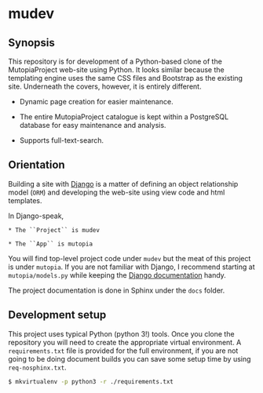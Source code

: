 # mudev

## Synopsis

This repository is for development of a Python-based clone of the
MutopiaProject web-site using Python. It looks similar because the
templating engine uses the same CSS files and Bootstrap as the existing
site. Underneath the covers, however, it is entirely different.

   * Dynamic page creation for easier maintenance.

   * The entire MutopiaProject catalogue is kept within a PostgreSQL
     database for easy maintenance and analysis.

   * Supports full-text-search.

## Orientation

Building a site with [Django](https://www.djangoproject.com/) is a
matter of defining an object relationship model (``ORM``) and
developing the web-site using view code and html templates.

In Django-speak,

    * The ``Project`` is mudev

    * The ``App`` is mutopia

You will find top-level project code under ``mudev`` but the meat of
this project is under ``mutopia``. If you are not familiar with
Django, I recommend starting at ``mutopia/models.py`` while keeping
the [Django documentation](https://docs.djangoproject.com/) handy.

The project documentation is done in Sphinx under the ``docs`` folder.

## Development setup

This project uses typical Python (python 3!) tools. Once you clone the
repository you will need to create the appropriate virtual
environment. A ``requirements.txt`` file is provided for the full
environment, if you are not going to be doing document builds you can
save some setup time by using ``req-nosphinx.txt``.

```bash
$ mkvirtualenv -p python3 -r ./requirements.txt
```
